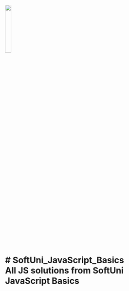 <img src="https://external-content.duckduckgo.com/iu/?u=https%3A%2F%2Flogos-download.com%2Fwp-content%2Fuploads%2F2019%2F01%2FJavaScript_Logo.png&f=1&nofb=1&ipt=b281b2d2edad521d6ad094a49aa11335e08c40762c8b62ae2723f53d344abeec&ipo=images" width=20% height=20%>
<h1># SoftUni_JavaScript_Basics<br>
All JS solutions from SoftUni JavaScript Basics</h1>
